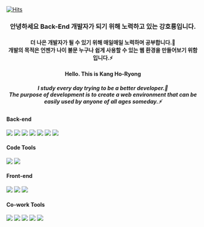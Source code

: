 [![Hits](https://hits.seeyoufarm.com/api/count/incr/badge.svg?url=https%3A%2F%2Fgithub.com%2Fhoryong-code%2Fhit-counter&count_bg=%2379C83D&title_bg=%23555555&icon=&icon_color=%23E7E7E7&title=hits&edge_flat=false)](https://github.com/horyong-code)

<div align="center">
<h3>안녕하세요 Back-End 개발자가 되기 위해 노력하고 있는 강호룡입니다.</h3>

<h4>더 나은 개발자가 될 수 있기 위해 매일매일 노력하며 공부합니다.🌱<br>
개발의 목적은 언젠가 나이 불문 누구나 쉽게 사용할 수 있는 웹 환경을 만들어보기 위함입니다.⚡</h4>

<h4>Hello. This is Kang Ho-Ryong</h4>

<h5>I study every day trying to be a better developer.🌱<br>
The purpose of development is to create a web environment that can be easily used by anyone of all ages someday.⚡</h5>
</div>

<h4>Back-end</h4>
<div>
<img src="https://img.shields.io/badge/Spring-6DB33F?style=flat-square&logo=spring&logoColor=white"/>&nbsp;<img src="https://img.shields.io/badge/JavaScript-F7DF1E?style=flat-square&logo=javascript&logoColor=white"/>&nbsp;<img src="https://img.shields.io/badge/Java-437291?style=flat-square&logo=openjdk&logoColor=white"/>&nbsp;<img src="https://img.shields.io/badge/MySQL-4479A1?style=flat-square&logo=mysql&logoColor=white"/>&nbsp;<img src="https://img.shields.io/badge/Oracle-F80000?style=flat-square&logo=oracle&logoColor=white"/>&nbsp;<img src="https://img.shields.io/badge/JQuery-0769AD?style=flat-square&logo=jquery&logoColor=white"/>&nbsp;<img src="https://img.shields.io/badge/JSON-000000?style=flat-square&logo=json&logoColor=white"/>
</div>
<h4>Code Tools</h5>
<div>
<img src="https://img.shields.io/badge/EclipseIDE-2C2255?style=flat-square&logo=eclipseide&logoColor=white"/>&nbsp;<img src="https://img.shields.io/badge/VSCode-007ACC?style=flat-square&logo=visualstudiocode&logoColor=white"/>
</div>
<h4>Front-end</h4>
<div>
<img src="https://img.shields.io/badge/HTML-E34F26?style=flat-square&logo=html5&logoColor=white"/>&nbsp;<img src="https://img.shields.io/badge/CSS-1572B6?style=flat-square&logo=css3&logoColor=white"/>&nbsp;<img src="https://img.shields.io/badge/BootStrap-7952B3?style=flat-square&logo=bootstrap&logoColor=white"/>
</div>
<h4>Co-work Tools</h4>
<div>
<img src="https://img.shields.io/badge/Git-181717?style=flat-square&logo=github&logoColor=white"/>&nbsp;<img src="https://img.shields.io/badge/Notion-000000?style=flat-square&logo=notion&logoColor=white"/>&nbsp;<img src="https://img.shields.io/badge/Sourcetree-0052CC?style=flat-square&logo=sourcetree&logoColor=white"/>&nbsp;<img src="https://img.shields.io/badge/Discord-5865F2?style=flat-square&logo=discord&logoColor=white"/>&nbsp;<img src="https://img.shields.io/badge/GoogleDocs-4285F4?style=flat-square&logo=googledocs&logoColor=white"/>
</div>

<!--
**KKANGII/KKANGII** is a ✨ _special_ ✨ repository because its `README.md` (this file) appears on your GitHub profile.

Here are some ideas to get you started:

- 🔭 I’m currently working on ...
- 🌱 I’m currently learning ...
- 👯 I’m looking to collaborate on ...
- 🤔 I’m looking for help with ...
- 💬 Ask me about ...
- 📫 How to reach me: ...
- 😄 Pronouns: ...
- ⚡ Fun fact: ...
-->
